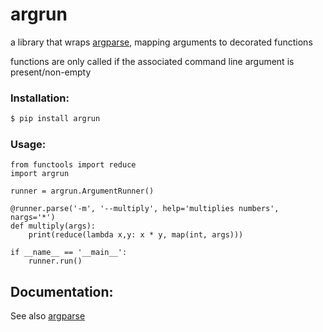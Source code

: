 # argrun

a library that wraps [argparse](https://docs.python.org/3/library/argparse.html), mapping arguments to decorated functions

functions are only called if the associated command line argument is present/non-empty

### Installation:

```sh
$ pip install argrun
```

### Usage:
```
from functools import reduce
import argrun 

runner = argrun.ArgumentRunner()

@runner.parse('-m', '--multiply', help='multiplies numbers', nargs='*')
def multiply(args):
    print(reduce(lambda x,y: x * y, map(int, args)))

if __name__ == '__main__':
    runner.run()
```

## Documentation:

See also [argparse](https://docs.python.org/3/library/argparse.html)

    

